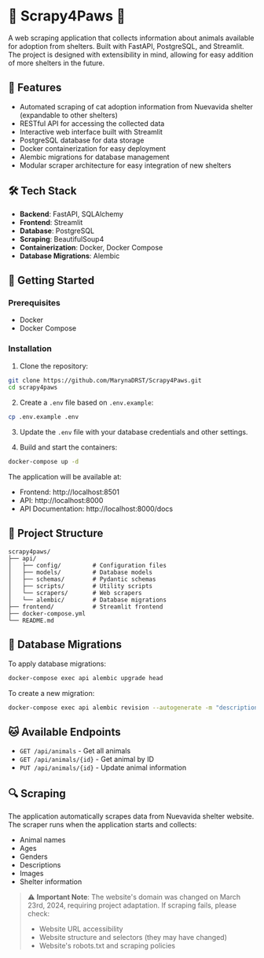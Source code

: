 # 🐾 Scrapy4Paws 🐾

A web scraping application that collects information about animals available for adoption from shelters. Built with FastAPI, PostgreSQL, and Streamlit. The project is designed with extensibility in mind, allowing for easy addition of more shelters in the future.

## 🌟 Features

- Automated scraping of cat adoption information from Nuevavida shelter (expandable to other shelters)
- RESTful API for accessing the collected data
- Interactive web interface built with Streamlit
- PostgreSQL database for data storage
- Docker containerization for easy deployment
- Alembic migrations for database management
- Modular scraper architecture for easy integration of new shelters

## 🛠️ Tech Stack

- **Backend**: FastAPI, SQLAlchemy
- **Frontend**: Streamlit
- **Database**: PostgreSQL
- **Scraping**: BeautifulSoup4
- **Containerization**: Docker, Docker Compose
- **Database Migrations**: Alembic

## 🚀 Getting Started

### Prerequisites

- Docker
- Docker Compose

### Installation

1. Clone the repository:
```bash
git clone https://github.com/MarynaDRST/Scrapy4Paws.git
cd scrapy4paws
```

2. Create a `.env` file based on `.env.example`:
```bash
cp .env.example .env
```

3. Update the `.env` file with your database credentials and other settings.

4. Build and start the containers:
```bash
docker-compose up -d
```

The application will be available at:
- Frontend: http://localhost:8501
- API: http://localhost:8000
- API Documentation: http://localhost:8000/docs

## 📁 Project Structure

```
scrapy4paws/
├── api/
│   ├── config/         # Configuration files
│   ├── models/         # Database models
│   ├── schemas/        # Pydantic schemas
│   ├── scripts/        # Utility scripts
│   └── scrapers/       # Web scrapers
│   └── alembic/        # Database migrations
├── frontend/           # Streamlit frontend
├── docker-compose.yml
└── README.md
```

## 🔄 Database Migrations

To apply database migrations:
```bash
docker-compose exec api alembic upgrade head
```

To create a new migration:
```bash
docker-compose exec api alembic revision --autogenerate -m "description"
```

## 🐱 Available Endpoints

- `GET /api/animals` - Get all animals
- `GET /api/animals/{id}` - Get animal by ID
- `PUT /api/animals/{id}` - Update animal information

## 🔍 Scraping

The application automatically scrapes data from Nuevavida shelter website. The scraper runs when the application starts and collects:
- Animal names
- Ages
- Genders
- Descriptions
- Images
- Shelter information

> ⚠️ **Important Note**: The website's domain was changed on March 23rd, 2024, requiring project adaptation. If scraping fails, please check:
> - Website URL accessibility
> - Website structure and selectors (they may have changed)
> - Website's robots.txt and scraping policies




